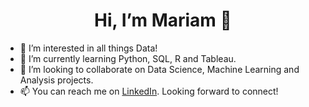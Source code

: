 <h1 style="text-align:center;"> Hi, I’m Mariam 👋</h1>
<ul>
  <li> 👀 I’m interested in all things Data!</li>
  <li> 🌱 I’m currently learning Python, SQL, R and Tableau.</li>
  <li> 🤝 I’m looking to collaborate on Data Science, Machine Learning and Analysis projects.</li>
  <li> 📫 You can reach me on <a href="https://www.linkedin.com/in/mariam-naqvi/">LinkedIn</a>. Looking forward to connect!</li>
</ul>

<!---
mariamnaqvi/mariamnaqvi is a ✨ special ✨ repository because its `README.md` (this file) appears on your GitHub profile.
You can click the Preview link to take a look at your changes.
--->
